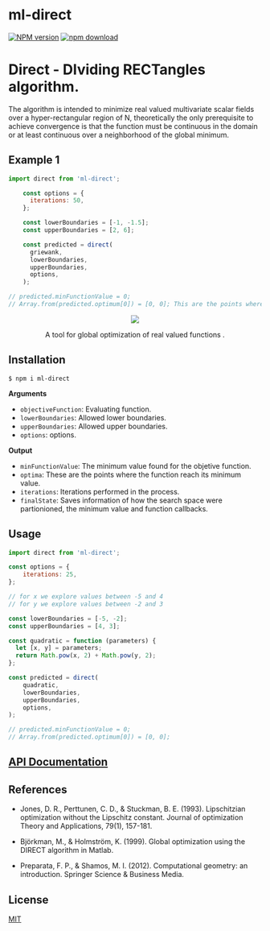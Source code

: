 # ml-direct

[![NPM version][npm-image]][npm-url]
[![npm download][download-image]][download-url]

# Direct - DIviding RECTangles algorithm. 

The algorithm is intended to minimize real valued multivariate scalar fields over a hyper-rectangular region of N, theoretically the only prerequisite to achieve convergence is that the function must be continuous in the domain or at least continuous over a neighborhood of the global minimum. 

## Example 1

```js
import direct from 'ml-direct';

    const options = {
      iterations: 50,
    };

    const lowerBoundaries = [-1, -1.5];
    const upperBoundaries = [2, 6];

    const predicted = direct(
      griewank,
      lowerBoundaries,
      upperBoundaries,
      options,
    );

// predicted.minFunctionValue = 0; 
// Array.from(predicted.optimum[0]) = [0, 0]; This are the points where the funcion has minimum value
```

<p align="center">
  <img src="image/griewandContourplotDirect.png">
</p>

<p align="center">
  A tool for global optimization of real valued functions .
</p>

## Installation

`$ npm i ml-direct`

**Arguments**

* `objectiveFunction`: Evaluating function.
* `lowerBoundaries`: Allowed lower boundaries.
* `upperBoundaries`: Allowed upper boundaries.
* `options`: options.

**Output**

* `minFunctionValue`: The minimum value found for the objetive function.
* `optima`: These are the points where the function reach its minimum value.
* `iterations`: Iterations performed in the process.
* `finalState`: Saves information of how the search space were partionioned, the minimum value and function callbacks.


## Usage

```js
import direct from 'ml-direct';

const options = {
    iterations: 25,
};

// for x we explore values between -5 and 4
// for y we explore values between -2 and 3

const lowerBoundaries = [-5, -2]; 
const upperBoundaries = [4, 3];

const quadratic = function (parameters) {
  let [x, y] = parameters;
  return Math.pow(x, 2) + Math.pow(y, 2);
};

const predicted = direct(
    quadratic,
    lowerBoundaries,
    upperBoundaries,
    options,
);

// predicted.minFunctionValue = 0;
// Array.from(predicted.optimum[0]) = [0, 0];

```

## [API Documentation](https://cheminfo.github.io/ml-direct/)

## References

* Jones, D. R., Perttunen, C. D., & Stuckman, B. E. (1993). Lipschitzian optimization without the Lipschitz constant. Journal of optimization Theory and Applications, 79(1), 157-181.
 
* Björkman, M., & Holmström, K. (1999). Global optimization using the DIRECT algorithm in Matlab.
 
* Preparata, F. P., & Shamos, M. I. (2012). Computational geometry: an introduction. Springer Science & Business Media.

## License

[MIT](./LICENSE)

[npm-image]: https://img.shields.io/npm/v/ml-direct.svg
[npm-url]: https://www.npmjs.com/package/ml-direct
[ci-image]: https://github.com/cheminfo/ml-direct/workflows/Node.js%20CI/badge.svg?branch=master
[ci-url]: https://github.com/cheminfo/ml-direct/actions?query=workflow%3A%22Node.js+CI%22
[download-image]: https://img.shields.io/npm/dm/ml-direct.svg
[download-url]: https://www.npmjs.com/package/ml-direct
